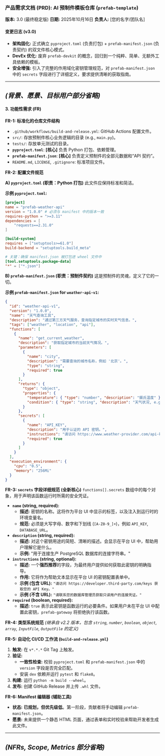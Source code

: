### **产品需求文档 (PRD): AI 预制件模板仓库 (`prefab-template`)**

**版本:** 3.0 (最终稳定版)
**日期:** 2025年10月16日
**负责人:** [您的名字/团队名]

#### **变更日志 (v3.0)**
*   **架构固化:** 正式确立 `pyproject.toml` (负责打包) + `prefab-manifest.json` (负责契约) 的双文件核心模式。
*   **DevEx 优化:** 废弃 `prefab-devkit` 的概念，回归到一个纯粹、简单、无额外工具依赖的模板。
*   **安全增强:** 引入了完整的作用域化密钥管理规范，对 `prefab-manifest.json` 中的 `secrets` 字段进行了详细定义，要求提供清晰的获取指南。

---
*(背景、愿景、目标用户部分省略)*
---

#### **3. 功能性需求 (FR)**

**FR-1: 标准化的仓库文件结构**
*   `.github/workflows/build-and-release.yml`: GitHub Actions 配置文件。
*   `src/`: 存放预制件核心业务逻辑的目录 (e.g., `main.py`)。
*   `tests/`: 存放单元测试的目录。
*   **`pyproject.toml`**: **[核心]** 负责 Python 打包、依赖管理。
*   **`prefab-manifest.json`**: **[核心]** 负责定义预制件的全部元数据和“API 契约”。
*   `README.md`, `LICENSE`, `.gitignore`: 标准项目文件。

**FR-2: 配置文件规范**

**A) `pyproject.toml` (职责：Python 打包)**
此文件应保持标准和简洁。

**示例 `pyproject.toml`:**
```toml
[project]
name = "prefab-weather-api"
version = "1.0.0" # 必须与 manifest 中的版本一致
requires-python = ">=3.11"
dependencies = [
    "requests==2.31.0"
]

[build-system]
requires = ["setuptools>=61.0"]
build-backend = "setuptools.build_meta"

# 关键：确保 manifest.json 被打包进 wheel 文件中
[tool.setuptools.package-data]
"*" = ["*.json"]
```

**B) `prefab-manifest.json` (职责：预制件契约)**
这是预制件的灵魂，定义了它的一切。

**示例 `prefab-manifest.json` for `weather-api-v1`:**
```json
{
  "id": "weather-api-v1",
  "version": "1.0.0",
  "name": "天气查询工具",
  "description": "通过第三方天气服务，查询指定城市的实时天气信息。",
  "tags": ["weather", "location", "api"],
  "functions": [
    {
      "name": "get_current_weather",
      "description": "获取指定城市的当前天气情况。",
      "parameters": [
        {
          "name": "city",
          "description": "需要查询的城市名称，例如 '北京'。",
          "type": "string",
          "required": true
        }
      ],
      "returns": {
        "type": "object",
        "properties": {
          "temperature": { "type": "number", "description": "摄氏温度" },
          "condition": { "type": "string", "description": "天气状况, e.g., '晴天'" }
        }
      },
      "secrets": [
        {
          "name": "API_KEY",
          "description": "用于认证的 API 密钥。",
          "instructions": "请访问 https://www.weather-provider.com/api-keys 获取您的免费 API Key。",
          "required": true
        }
      ]
    }
  ],
  "execution_environment": {
    "cpu": "0.5",
    "memory": "256Mi"
  }
}
```

**FR-3: `secrets` 字段详细规范 (全新核心)**
`functions[].secrets` 数组中的每个对象，用于声明该函数运行时所需的安全凭证。

*   **`name` (string, required):**
    *   **描述:** 密钥的名称。这将作为平台 UI 中显示的标签，以及注入到运行时的环境变量名。
    *   **规范:** 必须是大写字母、数字和下划线 (`[A-Z0-9_]+`)，例如 `API_KEY`, `DATABASE_URL`。
*   **`description` (string, required):**
    *   **描述:** 对这个密钥用途的简短、清晰的描述。会显示在平台 UI 中，帮助用户理解它是什么。
    *   **示例:** "用于连接生产 PostgreSQL 数据库的连接字符串。"
*   **`instructions` (string, optional):**
    *   **描述:** 一个**强烈推荐**的字段，为最终用户提供如何获取此密钥的明确指导。
    *   **作用:** 它将作为帮助文本显示在平台 UI 的密钥配置表单中。
    *   **示例 (包含 URL):** `"请访问 https://developer.third-party.com/keys 获取您的 API Key。"`
    *   **示例 (不含 URL):** `"请联系您的数据库管理员获取只读用户的连接凭证。"`
*   **`required` (boolean, required):**
    *   **描述:** `true` 表示此密钥是函数运行的必要条件。如果用户未在平台 UI 中配置此密钥，`prefab-gateway` 将拒绝执行该函数。

**FR-4: 类型系统规范**
*(继承自 v2.2 版本，包含 `string`, `number`, `boolean`, `object`, `array`, `InputFile`, `OutputFile` 的定义)*

**FR-5: 自动化 CI/CD 工作流 (`build-and-release.yml`)**
1.  **触发:** 在 `v*.*.*` Git Tag 上触发。
2.  **验证:**
    *   **一致性检查:** 校验 `pyproject.toml` 和 `prefab-manifest.json` 中的 `version` 字段是否完全匹配。
    *   安装 `dev` 依赖并运行 `pytest` 和 `flake8`。
3.  **构建:** 运行 `python -m build --wheel`。
4.  **发布:** 创建 GitHub Release 并上传 `.whl` 文件。

**FR-6: Manifest 编辑器 (辅助工具)**
*   **状态:** **已规划，但优先级低**。第一阶段，贡献者将手动编辑 `prefab-manifest.json`。
*   **愿景:** 未来提供一个静态 HTML 页面，通过表单和实时校验来帮助开发者生成此文件。

---
*(NFRs, Scope, Metrics 部分省略)*
---
